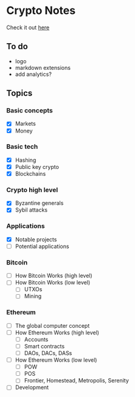 # Crypto Notes

Check it out [here](http://www.jordanmmck.com/crypto_notes/basic_tech/)

## To do
- logo
- markdown extensions
- add analytics?

## Topics

### Basic concepts
- [x] Markets
- [x] Money

### Basic tech
- [x] Hashing
- [x] Public key crypto
- [x] Blockchains

### Crypto high level
- [x] Byzantine generals
- [x] Sybil attacks

### Applications
- [x] Notable projects
- [ ] Potential applications

### Bitcoin
- [ ] How Bitcoin Works (high level)
- [ ] How Bitcoin Works (low level)
  - [ ] UTXOs
  - [ ] Mining

### Ethereum
- [ ] The global computer concept
- [ ] How Ethereum Works (high level)
  - [ ] Accounts
  - [ ] Smart contracts
  - [ ] DAOs, DACs, DASs
- [ ] How Ethereum Works (low level)
  - [ ] POW
  - [ ] POS
  - [ ] Frontier, Homestead, Metropolis, Serenity
- [ ] Development
